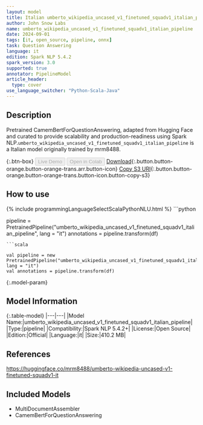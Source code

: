 ```yaml
---
layout: model
title: Italian umberto_wikipedia_uncased_v1_finetuned_squadv1_italian_pipeline pipeline CamemBertForQuestionAnswering from mrm8488
author: John Snow Labs
name: umberto_wikipedia_uncased_v1_finetuned_squadv1_italian_pipeline
date: 2024-09-01
tags: [it, open_source, pipeline, onnx]
task: Question Answering
language: it
edition: Spark NLP 5.4.2
spark_version: 3.0
supported: true
annotator: PipelineModel
article_header:
  type: cover
use_language_switcher: "Python-Scala-Java"
---
```


## Description

Pretrained CamemBertForQuestionAnswering, adapted from Hugging Face and curated to provide scalability and production-readiness using Spark NLP.`umberto_wikipedia_uncased_v1_finetuned_squadv1_italian_pipeline` is a Italian model originally trained by mrm8488.

{:.btn-box}
<button class="button button-orange" disabled>Live Demo</button>
<button class="button button-orange" disabled>Open in Colab</button>
[Download](https://s3.amazonaws.com/auxdata.johnsnowlabs.com/public/models/umberto_wikipedia_uncased_v1_finetuned_squadv1_italian_pipeline_it_5.4.2_3.0_1725162872611.zip){:.button.button-orange.button-orange-trans.arr.button-icon}
[Copy S3 URI](s3://auxdata.johnsnowlabs.com/public/models/umberto_wikipedia_uncased_v1_finetuned_squadv1_italian_pipeline_it_5.4.2_3.0_1725162872611.zip){:.button.button-orange.button-orange-trans.button-icon.button-copy-s3}

## How to use



<div class="tabs-box" markdown="1">
{% include programmingLanguageSelectScalaPythonNLU.html %}
```python

pipeline = PretrainedPipeline("umberto_wikipedia_uncased_v1_finetuned_squadv1_italian_pipeline", lang = "it")
annotations =  pipeline.transform(df)   

```
```scala

val pipeline = new PretrainedPipeline("umberto_wikipedia_uncased_v1_finetuned_squadv1_italian_pipeline", lang = "it")
val annotations = pipeline.transform(df)

```
</div>

{:.model-param}
## Model Information

{:.table-model}
|---|---|
|Model Name:|umberto_wikipedia_uncased_v1_finetuned_squadv1_italian_pipeline|
|Type:|pipeline|
|Compatibility:|Spark NLP 5.4.2+|
|License:|Open Source|
|Edition:|Official|
|Language:|it|
|Size:|410.2 MB|

## References

https://huggingface.co/mrm8488/umberto-wikipedia-uncased-v1-finetuned-squadv1-it

## Included Models

- MultiDocumentAssembler
- CamemBertForQuestionAnswering